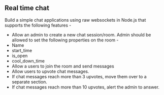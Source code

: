 ## Real time chat
Build a simple chat applications using raw websockets in Node.js that supports the following features - 

- Allow an admin to create a new chat session/room. Admin should be allowed to set the following properties on the room - 
- Name
- start_time
- is_open 
- cool_down_time
- Allow a users to join the room and send messages
- Allow users to upvote chat messages.
- If chat messages reach more than 3 upvotes, move them over to a separate section.
- If chat messages reach more than 10 upvotes, alert the admin to answer.